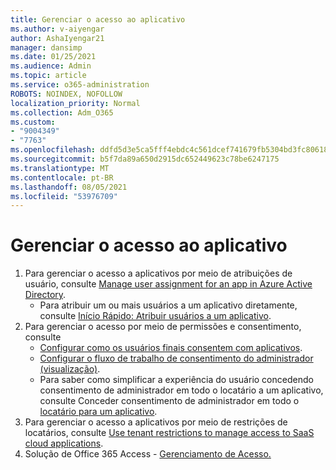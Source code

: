 ```yaml
---
title: Gerenciar o acesso ao aplicativo
ms.author: v-aiyengar
author: AshaIyengar21
manager: dansimp
ms.date: 01/25/2021
ms.audience: Admin
ms.topic: article
ms.service: o365-administration
ROBOTS: NOINDEX, NOFOLLOW
localization_priority: Normal
ms.collection: Adm_O365
ms.custom:
- "9004349"
- "7763"
ms.openlocfilehash: ddfd5d3e5ca5fff4ebdc4c561dcef741679fb5304bd3fc80618016dc90a0d19f
ms.sourcegitcommit: b5f7da89a650d2915dc652449623c78be6247175
ms.translationtype: MT
ms.contentlocale: pt-BR
ms.lasthandoff: 08/05/2021
ms.locfileid: "53976709"
---
```

# <a name="manage-application-access"></a>Gerenciar o acesso ao aplicativo

1. Para gerenciar o acesso a aplicativos por meio de atribuições de usuário, consulte [Manage user assignment for an app in Azure Active Directory](https://docs.microsoft.com/azure/active-directory/manage-apps/assign-user-or-group-access-portal).
    - Para atribuir um ou mais usuários a um aplicativo diretamente, consulte [Início Rápido: Atribuir usuários a um aplicativo](https://docs.microsoft.com/azure/active-directory/manage-apps/assign-user-or-group-access-portal).
1. Para gerenciar o acesso por meio de permissões e consentimento, consulte
    - [Configurar como os usuários finais consentem com aplicativos](https://docs.microsoft.com/azure/active-directory/manage-apps/configure-user-consent?tabs=azure-portal). 
    - [Configurar o fluxo de trabalho de consentimento do administrador (visualização)](https://docs.microsoft.com/azure/active-directory/manage-apps/configure-admin-consent-workflow). 
    - Para saber como simplificar a experiência do usuário concedendo consentimento de administrador em todo o locatário a um aplicativo, consulte Conceder consentimento de administrador em todo o [locatário para um aplicativo](https://docs.microsoft.com/azure/active-directory/manage-apps/grant-admin-consent). 
1. Para gerenciar o acesso a aplicativos por meio de restrições de locatários, consulte [Use tenant restrictions to manage access to SaaS cloud applications](https://docs.microsoft.com/azure/active-directory/manage-apps/tenant-restrictions). 
1. Solução de Office 365 Access - [Gerenciamento de Acesso.](https://docs.microsoft.com/office365/troubleshoot/access-management/cannot-add-guest-users-in-m365-admin-center)

